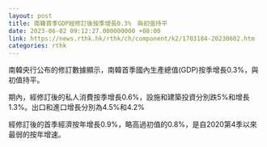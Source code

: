 ```yaml
---
layout: post
title: 南韓首季GDP經修訂後按季增長0.3%　與初值持平
date: 2023-06-02 09:12:27.000000000 +08:00
link: https://news.rthk.hk/rthk/ch/component/k2/1703184-20230602.htm
categories: rthk
---
```


南韓央行公布的修訂數據顯示，南韓首季國內生產總值(GDP)按季增長0.3%，與初值持平。

期內，經修訂後的私人消費按季增長0.6%，設施和建築投資分別跌5%和增長1.3%。出口和進口增長分別為4.5%和4.2%

經修訂後的首季經濟按年增長0.9%，略高過初值的0.8%，是自2020第4季以來最弱的按年增速。
